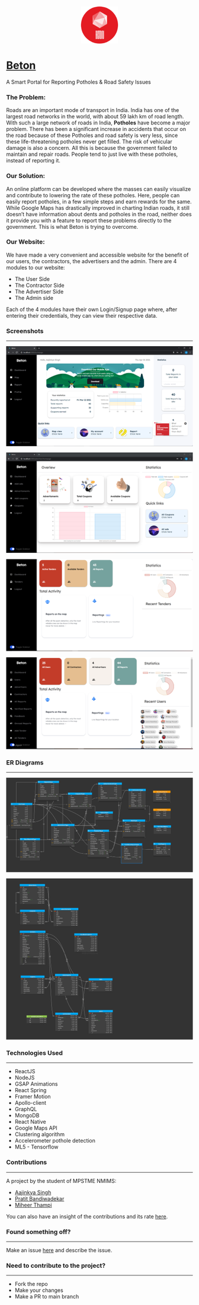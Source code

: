 <p align="center">
  <img height='100px' width='100px' src="https://github.com/Pratit23/Beton-DBMS/blob/main/Beton/src/images/beton_circle.png" width="320" alt="Contro " />
</p>

# [Beton](http://beton-web.herokuapp.com/)

A Smart Portal for Reporting Potholes & Road Safety Issues

### The Problem:

Roads are an important mode of transport in India. India has one of the largest road networks in the world, with about 59 lakh km of road length. With such a large network of roads in India, **Potholes** have become a major problem. There has been a significant increase in accidents that occur on the road because of these Potholes and road safety is very less,  since these life-threatening potholes never get filled. The risk of vehicular damage is also a concern. All this is because the government failed to maintain and repair roads. People tend to just live with these potholes, instead of reporting it.


### Our Solution:

An online platform can be developed where the masses can easily visualize and contribute to lowering the rate of these potholes. Here, people can easily report potholes, in a few simple steps and earn rewards for the same. While Google Maps has drastically improved in charting Indian roads, it still doesn’t have information about dents and potholes in the road, neither does it provide you with a feature to report these problems directly to the government. This is what Beton is trying to overcome.

### Our Website:

We have made a very convenient and accessible website for the benefit of our users, the contractors, the advertisers and the admin.  There are 4 modules to our website:

- The User Side
- The Contractor Side
- The Advertiser Side
- The Admin side

Each of the 4 modules have their own Login/Signup page where, after entering their credentials, they can view their respective data.

### Screenshots
---
<p align="center">
  <img src="https://github.com/Pratit23/Beton-DBMS/blob/main/Beton/src/images/1st.png" alt="Beton " />
</p>
<p align="center">
  <img src="https://github.com/Pratit23/Beton-DBMS/blob/main/Beton/src/images/2nd.png" alt="Beton " />
</p>
<p align="center">
  <img src="https://github.com/Pratit23/Beton-DBMS/blob/main/Beton/src/images/3rd.png" alt="Beton " />
</p>
<p align="center">
  <img src="https://github.com/Pratit23/Beton-DBMS/blob/main/Beton/src/images/4th.png" alt="Beton " />
</p>


### ER Diagrams
---
<p align="center">
  <img src="https://github.com/Pratit23/Beton-DBMS/blob/main/Beton/src/images/Beton-ER-Diagram.png" alt="Beton " />
</p>
<p align="center">
  <img src="https://github.com/Pratit23/Beton-DBMS/blob/main/Beton/src/images/Beton-Mongo-ER.png" alt="Beton " />
</p>


### Technologies Used
---
- ReactJS
- NodeJS
- GSAP Animations
- React Spring
- Framer Motion
- Apollo-client
- GraphQL
- MongoDB
- React Native
- Google Maps API
- Clustering algorithm
- Accelerometer pothole detection
- ML5 - Tensorflow

### Contributions
---
A project by the student of MPSTME NMIMS:
- [Aajinkya Singh](https://github.com/aajinkya1203)
- [Pratit Bandiwadekar](https://github.com/pratit23)
- [Miheer Thampi]()

You can also have an insight of the contributions and its rate [here](https://github.com/Pratit23/Beton-DBMS/graphs/contributors).

### Found something off?
---
Make an issue [here](https://github.com/Pratit23/Beton-DBMS/issues) and describe the issue.

### Need to contribute to the project?
---
- Fork the repo
- Make your changes
- Make a PR to main branch
